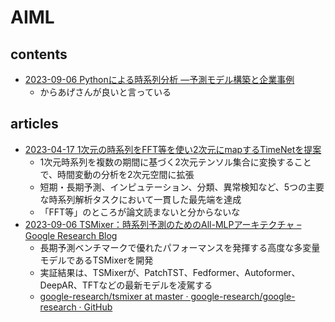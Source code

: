# AIML

## contents

- [2023-09-06 Pythonによる時系列分析 ―予測モデル構築と企業事例](https://twitter.com/karaage0703/status/1699425086980161865)
  - からあげさんが良いと言っている

## articles

- [2023-04-17 1次元の時系列をFFT等を使い2次元にmapするTimeNetを提案](https://arxiv.org/abs/2210.02186)
  - 1次元時系列を複数の期間に基づく2次元テンソル集合に変換することで、時間変動の分析を2次元空間に拡張
  - 短期・長期予測、インピュテーション、分類、異常検知など、5つの主要な時系列解析タスクにおいて一貫した最先端を達成
  - 「FFT等」のところが論文読まないと分からないな
- [2023-09-06 TSMixer：時系列予測のためのAll-MLPアーキテクチャ – Google Research Blog](https://blog.research.google/2023/09/tsmixer-all-mlp-architecture-for-time.html)
  - 長期予測ベンチマークで優れたパフォーマンスを発揮する高度な多変量モデルであるTSMixerを開発
  - 実証結果は、TSMixerが、PatchTST、Fedformer、Autoformer、DeepAR、TFTなどの最新モデルを凌駕する
  - [google-research/tsmixer at master · google-research/google-research · GitHub](https://github.com/google-research/google-research/tree/master/tsmixer)